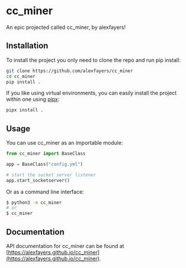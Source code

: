 # cc_miner

An epic projected called cc_miner, by alexfayers!

## Installation

To install the project you only need to clone the repo and run pip install:

```bash
git clone https://github.com/alexfayers/cc_miner
cd cc_miner
pip install .
```

If you like using virtual environments, you can easily install the project within one using [pipx](https://pypa.github.io/pipx/):

```bash
pipx install .
```

## Usage

You can use cc_miner as an importable module:

```py
from cc_miner import BaseClass

app = BaseClass("config.yml")

# start the socket server listener
app.start_socketserver()
```

Or as a command line interface:

```bash
$ python3 -m cc_miner
# or
$ cc_miner
```

## Documentation

API documentation for cc_miner can be found at [https://alexfayers.github.io/cc_miner](https://alexfayers.github.io/cc_miner).
